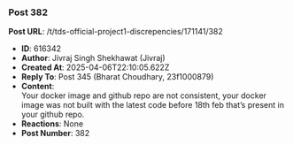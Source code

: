 ### Post 382
**Post URL**: /t/tds-official-project1-discrepencies/171141/382
- **ID**: 616342
- **Author**: Jivraj Singh Shekhawat (Jivraj)
- **Created At**: 2025-04-06T22:10:05.622Z
- **Reply To**: Post 345 (Bharat Choudhary, 23f1000879)
- **Content**:  
  Your docker image and github repo are not consistent,  your docker image was not built with the latest code before 18th feb that’s present in your github repo.
- **Reactions**: None
- **Post Number**: 382

